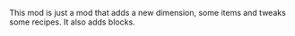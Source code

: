 This mod is just a mod that adds a new dimension, some items and tweaks some recipes. It also adds blocks.
